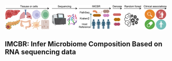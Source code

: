 ![Logo](Figure.Pipeline.jpg)

 ## </center> IMCBR: Infer Microbiome Composition Based on RNA sequencing data

